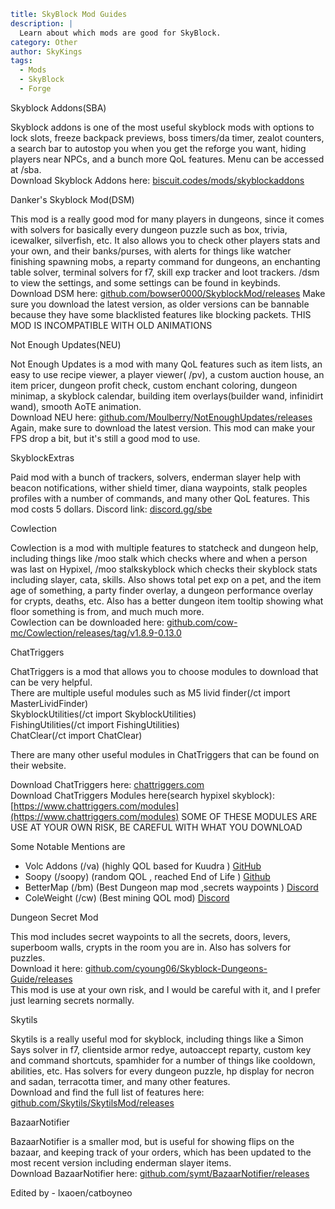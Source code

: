 ```yaml {metadata}
title: SkyBlock Mod Guides
description: |
  Learn about which mods are good for SkyBlock. 
category: Other
author: SkyKings
tags:
  - Mods
  - SkyBlock
  - Forge
```

Skyblock Addons(SBA)

Skyblock addons is one of the most useful skyblock mods with options to lock slots, freeze backpack previews, boss
timers/da timer, zealot counters, a search bar to autostop you when you get the reforge you want, hiding players near
NPCs, and a bunch more QoL features. Menu can be accessed at /sba.  
Download Skyblock Addons here: [biscuit.codes/mods/skyblockaddons](https://biscuit.codes/mods/skyblockaddons)

Danker's Skyblock Mod(DSM)

This mod is a really good mod for many players in dungeons, since it comes with solvers for basically every dungeon
puzzle such as box, trivia, icewalker, silverfish, etc. It also allows you to check other players stats and your own,
and their banks/purses, with alerts for things like watcher finishing spawning mobs, a reparty command for dungeons, an
enchanting table solver, terminal solvers for f7, skill exp tracker and loot trackers. /dsm to view the settings, and
some settings can be found in keybinds.  
Download DSM here: [github.com/bowser0000/SkyblockMod/releases](https://github.com/bowser0000/SkyblockMod/releases) Make
sure you download the latest version, as older versions can be bannable because they have some blacklisted features like
blocking packets. THIS MOD IS INCOMPATIBLE WITH OLD ANIMATIONS

Not Enough Updates(NEU)

Not Enough Updates is a mod with many QoL features such as item lists, an easy to use recipe viewer, a player viewer(
/pv), a custom auction house, an item pricer, dungeon profit check, custom enchant coloring, dungeon minimap, a skyblock
calendar, building item overlays(builder wand, infinidirt wand), smooth AoTE animation.  
Download NEU
here: [github.com/Moulberry/NotEnoughUpdates/releases](https://github.com/Moulberry/NotEnoughUpdates/releases) Again,
make sure to download the latest version. This mod can make your FPS drop a bit, but it's still a good mod to use.

SkyblockExtras

Paid mod with a bunch of trackers, solvers, enderman slayer help with beacon notifications, wither shield timer, diana
waypoints, stalk peoples profiles with a number of commands, and many other QoL features. This mod costs 5 dollars.
Discord link: [discord.gg/sbe](https://discord.gg/sbe)

Cowlection

Cowlection is a mod with multiple features to statcheck and dungeon help, including things like /moo stalk which checks
where and when a person was last on Hypixel, /moo stalkskyblock which checks their skyblock stats including slayer,
cata, skills. Also shows total pet exp on a pet, and the item age of something, a party finder overlay, a dungeon
performance overlay for crypts, deaths, etc. Also has a better dungeon item tooltip showing what floor something is
from, and much much more.  
Cowlection can be downloaded
here: [github.com/cow-mc/Cowlection/releases/tag/v1.8.9-0.13.0](https://github.com/cow-mc/Cowlection/releases/tag/v1.8.9-0.13.0)

ChatTriggers

ChatTriggers is a mod that allows you to choose modules to download that can be very helpful.  
There are multiple useful modules such as M5 livid finder(/ct import MasterLividFinder)  
SkyblockUtilities(/ct import SkyblockUtilities)  
FishingUtilities(/ct import FishingUtilities)  
ChatClear(/ct import ChatClear)

There are many other useful modules in ChatTriggers that can be found on their website.

Download ChatTriggers here: [chattriggers.com](https://www.chattriggers.com)  
Download ChatTriggers Modules here(search hypixel
skyblock): [https://www.chattriggers.com/modules](https://www.chattriggers.com/modules) SOME OF THESE MODULES ARE USE AT
YOUR OWN RISK, BE CAREFUL WITH WHAT YOU DOWNLOAD

Some Notable Mentions are 
- Volc Addons (/va) (highly QOL based for Kuudra ) [GitHub](https://github.com/zhenga8533/VolcAddons)
- Soopy (/soopy) (random QOL , reached End of Life ) [Github](https://soopy.dev/soopyv2)
- BetterMap (/bm) (Best Dungeon map mod ,secrets waypoints ) [Discord](https://discord.gg/5MRNssHG)
- ColeWeight (/cw) (Best mining QOL mod) [Discord](https://discord.gg/NGyj7xw5)

Dungeon Secret Mod

This mod includes secret waypoints to all the secrets, doors, levers, superboom walls, crypts in the room you are in.
Also has solvers for puzzles.  
Download it
here: [github.com/cyoung06/Skyblock-Dungeons-Guide/releases](https://github.com/cyoung06/Skyblock-Dungeons-Guide/releases)  
This mod is use at your own risk, and I would be careful with it, and I prefer just learning secrets normally.

Skytils

Skytils is a really useful mod for skyblock, including things like a Simon Says solver in f7, clientside armor redye,
autoaccept reparty, custom key and command shortcuts, spamhider for a number of things like cooldown, abilities, etc.
Has solvers for every dungeon puzzle, hp display for necron and sadan, terracotta timer, and many other features.  
Download and find the full list of features
here: [github.com/Skytils/SkytilsMod/releases](https://github.com/Skytils/SkytilsMod/releases)

BazaarNotifier

BazaarNotifier is a smaller mod, but is useful for showing flips on the bazaar, and keeping track of your orders, which
has been updated to the most recent version including enderman slayer items.  
Download BazaarNotifier here: [github.com/symt/BazaarNotifier/releases](https://github.com/symt/BazaarNotifier/releases)


Edited by - lxaoen/catboyneo
